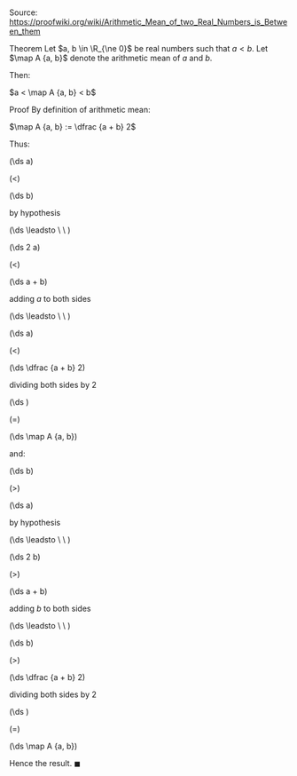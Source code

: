 # 

Source: https://proofwiki.org/wiki/Arithmetic_Mean_of_two_Real_Numbers_is_Between_them

Theorem
Let $a, b \in \R_{\ne 0}$ be real numbers such that $a < b$.
Let $\map A {a, b}$ denote the arithmetic mean of $a$ and $b$.

Then:

$a < \map A {a, b} < b$


Proof
By definition of arithmetic mean:

$\map A {a, b} := \dfrac {a + b} 2$

Thus:














\(\ds a\)

\(<\)







\(\ds b\)





by hypothesis








\(\ds \leadsto \ \ \)





\(\ds 2 a\)

\(<\)







\(\ds a + b\)





adding $a$ to both sides








\(\ds \leadsto \ \ \)





\(\ds a\)

\(<\)







\(\ds \dfrac {a + b} 2\)





dividing both sides by $2$














\(\ds \)

\(=\)







\(\ds \map A {a, b}\)










and:














\(\ds b\)

\(>\)







\(\ds a\)





by hypothesis








\(\ds \leadsto \ \ \)





\(\ds 2 b\)

\(>\)







\(\ds a + b\)





adding $b$ to both sides








\(\ds \leadsto \ \ \)





\(\ds b\)

\(>\)







\(\ds \dfrac {a + b} 2\)





dividing both sides by $2$














\(\ds \)

\(=\)







\(\ds \map A {a, b}\)









Hence the result.
$\blacksquare$





